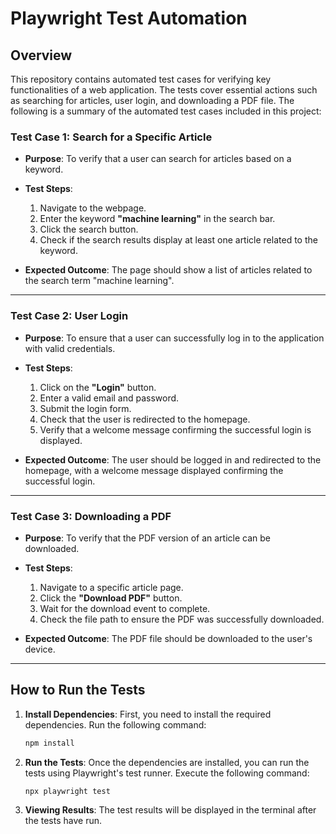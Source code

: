 # Playwright Test Automation

## Overview
This repository contains automated test cases for verifying key functionalities of a web application. The tests cover essential actions such as searching for articles, user login, and downloading a PDF file. The following is a summary of the automated test cases included in this project:

### Test Case 1: Search for a Specific Article
- **Purpose**: To verify that a user can search for articles based on a keyword.
- **Test Steps**:
  1. Navigate to the webpage.
  2. Enter the keyword **"machine learning"** in the search bar.
  3. Click the search button.
  4. Check if the search results display at least one article related to the keyword.
  
- **Expected Outcome**: The page should show a list of articles related to the search term "machine learning".

---

### Test Case 2: User Login
- **Purpose**: To ensure that a user can successfully log in to the application with valid credentials.
- **Test Steps**:
  1. Click on the **"Login"** button.
  2. Enter a valid email and password.
  3. Submit the login form.
  4. Check that the user is redirected to the homepage.
  5. Verify that a welcome message confirming the successful login is displayed.
  
- **Expected Outcome**: The user should be logged in and redirected to the homepage, with a welcome message displayed confirming the successful login.

---

### Test Case 3: Downloading a PDF
- **Purpose**: To verify that the PDF version of an article can be downloaded.
- **Test Steps**:
  1. Navigate to a specific article page.
  2. Click the **"Download PDF"** button.
  3. Wait for the download event to complete.
  4. Check the file path to ensure the PDF was successfully downloaded.
  
- **Expected Outcome**: The PDF file should be downloaded to the user's device.

---

## How to Run the Tests

1. **Install Dependencies**:
    First, you need to install the required dependencies. Run the following command:

    ```bash
    npm install
    ```

2. **Run the Tests**:
    Once the dependencies are installed, you can run the tests using Playwright's test runner. Execute the following command:

    ```bash
    npx playwright test
    ```

3. **Viewing Results**:
    The test results will be displayed in the terminal after the tests have run.



